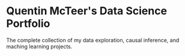 # Quentin McTeer's Data Science Portfolio 
The complete collection of my data exploration, causal inference, and maching learning projects. 
